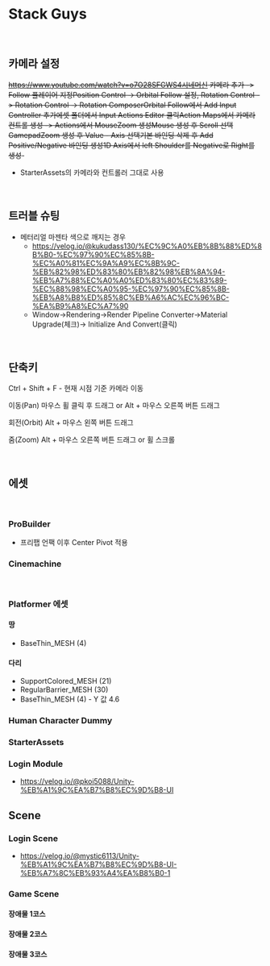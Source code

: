 # Stack Guys

&nbsp;

## 카메라 설정

~~https://www.youtube.com/watch?v=o7O28SFGWS4시네머신 카메라 추가 -> Follow 플레이어 지정Position Control -> Orbital Follow 설정, Rotation Control -> Rotation Control -> Rotation ComposerOrbital Follow에서 Add Input Controller 추가에셋 폴더에서 Input Actions Editor 클릭Action Maps에서 카메라 컨트롤 생성 -> Actions에서 MouseZoom 생성Mouse 생성 후 Scroll 선택GamepadZoom 생성 후 Value - Axis 선택기본 바인딩 삭제 후 Add Positive/Negative 바인딩 생성1D Axis에서 left Shoulder를 Negative로 Right를 생성~~-

- StarterAssets의 카메라와 컨트롤러 그대로 사용

&nbsp;

## 트러블 슈팅

- 메터리얼 마젠타 색으로 깨지는 경우
  - https://velog.io/@kukudass130/%EC%9C%A0%EB%8B%88%ED%8B%B0-%EC%97%90%EC%85%8B-%EC%A0%81%EC%9A%A9%EC%8B%9C-%EB%82%98%ED%83%80%EB%82%98%EB%8A%94-%EB%A7%88%EC%A0%A0%ED%83%80%EC%83%89-%EC%88%98%EC%A0%95-%EC%97%90%EC%85%8B-%EB%A8%B8%ED%85%8C%EB%A6%AC%EC%96%BC-%EA%B9%A8%EC%A7%90
  - Window->Rendering->Render Pipeline Converter->Material Upgrade(체크)-> Initialize And Convert(클릭)

&nbsp;

## 단축키

Ctrl + Shift + F - 현재 시점 기준 카메라 이동

이동(Pan)	마우스 휠 클릭 후 드래그 or Alt + 마우스 오른쪽 버튼 드래그

회전(Orbit)	Alt + 마우스 왼쪽 버튼 드래그

줌(Zoom)	Alt + 마우스 오른쪽 버튼 드래그 or 휠 스크롤

&nbsp;

## 에셋

&nbsp;

### ProBuilder

- 프리팹 언팩 이후 Center Pivot 적용

### Cinemachine

&nbsp;

### Platformer 에셋

#### 땅

- BaseThin_MESH (4)

#### 다리

- SupportColored_MESH (21)
- RegularBarrier_MESH (30)
- BaseThin_MESH (4) - Y 값 4.6

### Human Character Dummy

### StarterAssets

### Login Module

- https://velog.io/@pkoi5088/Unity-%EB%A1%9C%EA%B7%B8%EC%9D%B8-UI


## Scene


### Login Scene

- https://velog.io/@mystic6113/Unity-%EB%A1%9C%EA%B7%B8%EC%9D%B8-UI-%EB%A7%8C%EB%93%A4%EA%B8%B0-1


### Game Scene

#### 장애물 1코스

#### 장애물 2코스

#### 장애물 3코스

